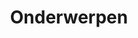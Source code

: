 ---
layout: topics.njk
permalink: /nl/onderwerpen/
title: Onderwerpen
eleventyNavigation:
  key: Onderwerpen
  order: 1
---